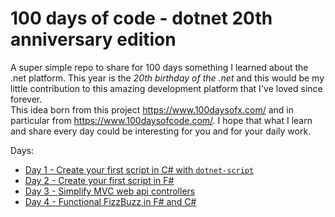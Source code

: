# 100 days of code - dotnet 20th anniversary edition

A super simple repo to share for 100 days something I learned about the .net platform. This year is the *20th birthday of the .net* and this would be my little contribution to this amazing development platform that I've loved since forever.       
This idea born from this project https://www.100daysofx.com/ and in particular from https://www.100daysofcode.com/.
I hope that what I learn and share every day could be interesting for you and for your daily work.

Days:

- [Day 1 - Create your first script in C# with `dotnet-script`](https://github.com/GianniBortoloBossini/100daysofcode_dotnet20thanniversary/tree/main/01)
- [Day 2 - Create your first script in F#](https://github.com/GianniBortoloBossini/100daysofcode_dotnet20thanniversary/tree/main/02)
- [Day 3 - Simplify MVC web api controllers](https://github.com/GianniBortoloBossini/100daysofcode_dotnet20thanniversary/tree/main/03)
- [Day 4 - Functional FizzBuzz in F# and C#](https://github.com/GianniBortoloBossini/100daysofcode_dotnet20thanniversary/tree/main/04)